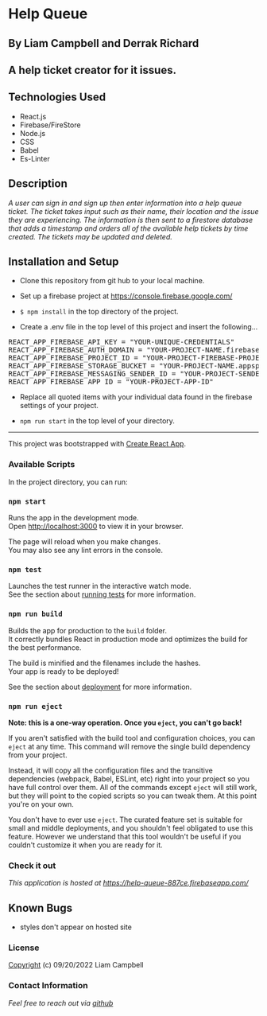 # Help Queue

## By Liam Campbell and Derrak Richard

## A help ticket creator for it issues.

## Technologies Used

* React.js
* Firebase/FireStore
* Node.js
* CSS
* Babel
* Es-Linter


## Description

_A user can sign in and sign up then enter information into a help queue ticket. The ticket takes input such as their name, their location and the issue they are experiencing. The information is then sent to a firestore database that adds a timestamp and orders all of the available help tickets by time created. The tickets may be updated and deleted._

## Installation and Setup

* Clone this repository from git hub to your local machine. 

* Set up a firebase project at https://console.firebase.google.com/

* `$ npm install` in the top directory of the project.

* Create a .env file in the top level of this project and insert the following...

<pre>
REACT_APP_FIREBASE_API_KEY = "YOUR-UNIQUE-CREDENTIALS"
REACT_APP_FIREBASE_AUTH_DOMAIN = "YOUR-PROJECT-NAME.firebaseapp.com"
REACT_APP_FIREBASE_PROJECT_ID = "YOUR-PROJECT-FIREBASE-PROJECT-ID"
REACT_APP_FIREBASE_STORAGE_BUCKET = "YOUR-PROJECT-NAME.appspot.com"
REACT_APP_FIREBASE_MESSAGING_SENDER_ID = "YOUR-PROJECT-SENDER-ID"
REACT_APP_FIREBASE_APP_ID = "YOUR-PROJECT-APP-ID"
</pre>

* Replace all quoted items with your individual data found in the firebase settings of your project. 

* `npm run start` in the top level of your directory. 
---

This project was bootstrapped with [Create React App](https://github.com/facebook/create-react-app).

### Available Scripts

In the project directory, you can run:

### `npm start`

Runs the app in the development mode.\
Open [http://localhost:3000](http://localhost:3000) to view it in your browser.

The page will reload when you make changes.\
You may also see any lint errors in the console.

### `npm test`

Launches the test runner in the interactive watch mode.\
See the section about [running tests](https://facebook.github.io/create-react-app/docs/running-tests) for more information.

### `npm run build`

Builds the app for production to the `build` folder.\
It correctly bundles React in production mode and optimizes the build for the best performance.

The build is minified and the filenames include the hashes.\
Your app is ready to be deployed!

See the section about [deployment](https://facebook.github.io/create-react-app/docs/deployment) for more information.

### `npm run eject`

**Note: this is a one-way operation. Once you `eject`, you can't go back!**

If you aren't satisfied with the build tool and configuration choices, you can `eject` at any time. This command will remove the single build dependency from your project.

Instead, it will copy all the configuration files and the transitive dependencies (webpack, Babel, ESLint, etc) right into your project so you have full control over them. All of the commands except `eject` will still work, but they will point to the copied scripts so you can tweak them. At this point you're on your own.

You don't have to ever use `eject`. The curated feature set is suitable for small and middle deployments, and you shouldn't feel obligated to use this feature. However we understand that this tool wouldn't be useful if you couldn't customize it when you are ready for it.

### Check it out 
 
_This application is hosted at https://help-queue-887ce.firebaseapp.com/_

## Known Bugs

* styles don't appear on hosted site

### License 

[Copyright](LICENSE)  (c) 09/20/2022 Liam Campbell

### Contact Information

_Feel free to reach out via [github](https://github.com/lcmpbll/)_